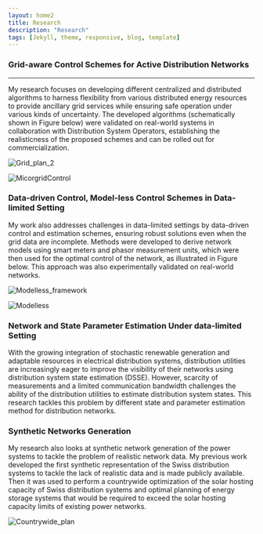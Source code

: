 ```yaml
---
layout: home2
title: Research
description: "Research"
tags: [Jekyll, theme, responsive, blog, template]
---
```


### Grid-aware Control Schemes for Active Distribution Networks
----
My research focuses on developing different centralized and distributed algorithms to harness flexibility from various distributed energy resources to provide ancillary grid services while ensuring safe operation under various kinds of uncertainty. The developed algorithms (schematically shown in Figure below) were validated on real-world systems in collaboration with Distribution System Operators, establishing the realisticness of the proposed schemes and can be rolled out for commercialization.

![Grid_plan_2](https://github.com/user-attachments/assets/80ab644c-9a12-4370-b581-1dd5e10cd959)

![MicorgridControl](https://github.com/user-attachments/assets/d92183c6-050a-405a-8cdc-5baf75617eef)


### Data-driven Control, Model-less Control Schemes in Data-limited Setting

My work also addresses challenges in data-limited settings by data-driven control and estimation schemes, ensuring robust solutions even when the grid data are incomplete. Methods were developed to derive network models using smart meters and phasor measurement units, which were then used for the optimal control of the network, as illustrated in Figure below. This approach was also experimentally validated on real-world networks.

![Modelless_framework](https://github.com/user-attachments/assets/65d2d97b-61da-4b5b-9c69-323ee53071d9)

![Modelless](https://github.com/user-attachments/assets/7cb3648c-6f64-4587-96d7-0206cb80f100)

### Network and State Parameter Estimation Under data-limited Setting

With the growing integration of stochastic renewable generation and adaptable resources in electrical distribution systems, distribution utilities are increasingly eager to improve the visibility of their networks using distribution system state estimation (DSSE). However, scarcity of measurements and a limited communication bandwidth challenges the ability of the distribution utilities to estimate distribution system states. This research tackles this problem by different state and parameter estimation method for distribution networks. 

### Synthetic Networks Generation
My research also looks at synthetic network generation of the power systems to tackle the problem of realistic network data. My previous work  developed the first synthetic representation of the Swiss distribution systems to tackle the lack of realistic data and is made publicly available. Then it was used to perform a countrywide optimization of the solar hosting capacity of Swiss distribution systems and optimal planning of energy storage systems that would be required to exceed the solar hosting capacity limits of existing power networks.


![Countrywide_plan](https://github.com/user-attachments/assets/88efd9a1-6647-4fa4-bdbe-301b06bf69fa)





